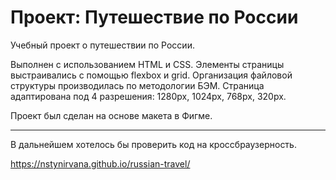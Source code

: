 # Проект: Путешествие по России
Учебный проект о путешествии по России.

Выполнен с использованием HTML и CSS.
Элементы страницы выстраивались с помощью flexbox и grid. Организация файловой структуры производилась по методологии БЭМ.
Страница адаптирована под 4 разрешения: 1280px, 1024px, 768px, 320px. 

Проект был сделан на основе макета в Фигме.
___
В дальнейшем хотелось бы проверить код на кроссбраузерность.

https://nstynirvana.github.io/russian-travel/
